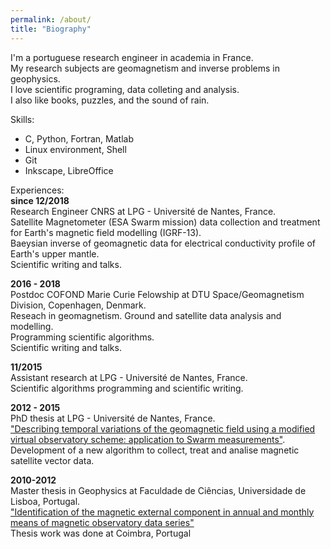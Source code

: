 ```yaml
---
permalink: /about/
title: "Biography"
---
```


I'm a portuguese research engineer in academia in France.  
My research subjects are geomagnetism and inverse problems in geophysics.  
I love scientific programing, data colleting and analysis.  
I also like books, puzzles, and the sound of rain.

Skills: 
- C, Python, Fortran, Matlab  
- Linux environment, Shell  
- Git  
- Inkscape, LibreOffice

Experiences:   
**since 12/2018**   
Research Engineer CNRS at LPG - Université de Nantes, France.     
Satellite Magnetometer (ESA Swarm mission) data collection and treatment for Earth's magnetic field modelling (IGRF-13).  
Baeysian inverse of geomagnetic data for electrical conductivity profile of Earth's upper mantle.  
Scientific writing and talks.
                
**2016 - 2018**      
Postdoc COFOND Marie Curie Felowship at DTU Space/Geomagnetism Division, Copenhagen, Denmark.  
Reseach in geomagnetism. Ground and satellite data analysis and modelling.   
Programming scientific algorithms.   
Scientific writing and talks.
                   
**11/2015**    
Assistant research at LPG - Université de Nantes, France.   
Scientific algorithms programming and scientific writing.
                   
**2012 - 2015**    
PhD thesis at LPG - Université de Nantes, France.   
["Describing temporal variations of the geomagnetic field using a modified virtual observatory scheme: application to Swarm measurements"](https://tel.archives-ouvertes.fr/tel-01332435).      
Development of a new algorithm to collect, treat and analise magnetic satellite vector data.
                
**2010-2012**   
Master thesis in Geophysics at Faculdade de Ciências, Universidade de Lisboa, Portugal.  
["Identification of the magnetic external component in annual and monthly means of magnetic observatory data series"](              http://hdl.handle.net/10451/8481)   
Thesis work was done at Coimbra, Portugal
              


